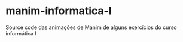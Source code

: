 # manim-informatica-I
Source code das animações de Manim de alguns exercícios do curso informática I
